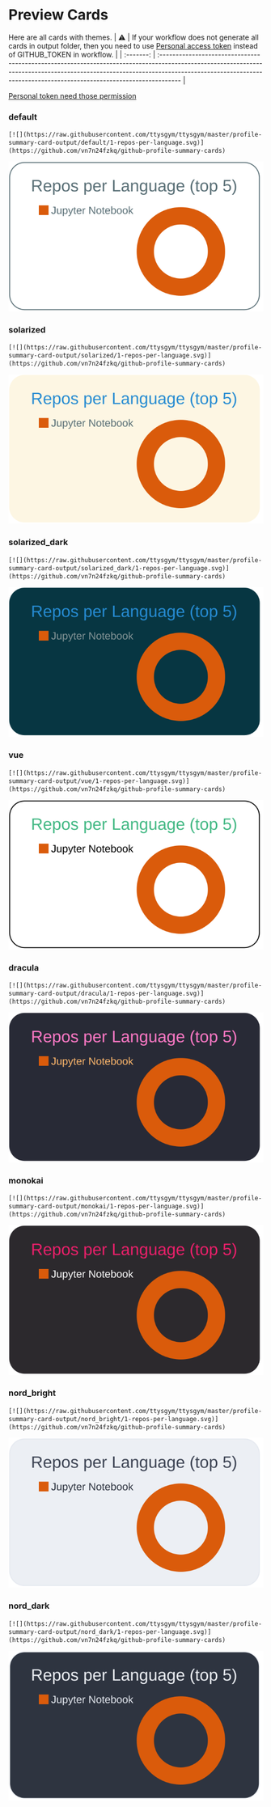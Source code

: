 
# Preview Cards

Here are all cards with themes.
| :warning: | If your workflow does not generate all cards in output folder, then you need to use [Personal access token](https://docs.github.com/en/actions/configuring-and-managing-workflows/creating-and-storing-encrypted-secrets) instead of GITHUB_TOKEN in workflow. |
| :-------: | :------------------------------------------------------------------------------------------------------------------------------------------------------------------------------------------------------------------------------------------------ |

[Personal token need those permission](https://github.com/vn7n24fzkq/github-profile-summary-cards/wiki/Personal-access-token-permissions)


### default


```
[![](https://raw.githubusercontent.com/ttysgym/ttysgym/master/profile-summary-card-output/default/1-repos-per-language.svg)](https://github.com/vn7n24fzkq/github-profile-summary-cards)
```
![](https://raw.githubusercontent.com/ttysgym/ttysgym/master/profile-summary-card-output/default/1-repos-per-language.svg)


### solarized


```
[![](https://raw.githubusercontent.com/ttysgym/ttysgym/master/profile-summary-card-output/solarized/1-repos-per-language.svg)](https://github.com/vn7n24fzkq/github-profile-summary-cards)
```
![](https://raw.githubusercontent.com/ttysgym/ttysgym/master/profile-summary-card-output/solarized/1-repos-per-language.svg)


### solarized_dark


```
[![](https://raw.githubusercontent.com/ttysgym/ttysgym/master/profile-summary-card-output/solarized_dark/1-repos-per-language.svg)](https://github.com/vn7n24fzkq/github-profile-summary-cards)
```
![](https://raw.githubusercontent.com/ttysgym/ttysgym/master/profile-summary-card-output/solarized_dark/1-repos-per-language.svg)


### vue


```
[![](https://raw.githubusercontent.com/ttysgym/ttysgym/master/profile-summary-card-output/vue/1-repos-per-language.svg)](https://github.com/vn7n24fzkq/github-profile-summary-cards)
```
![](https://raw.githubusercontent.com/ttysgym/ttysgym/master/profile-summary-card-output/vue/1-repos-per-language.svg)


### dracula


```
[![](https://raw.githubusercontent.com/ttysgym/ttysgym/master/profile-summary-card-output/dracula/1-repos-per-language.svg)](https://github.com/vn7n24fzkq/github-profile-summary-cards)
```
![](https://raw.githubusercontent.com/ttysgym/ttysgym/master/profile-summary-card-output/dracula/1-repos-per-language.svg)


### monokai


```
[![](https://raw.githubusercontent.com/ttysgym/ttysgym/master/profile-summary-card-output/monokai/1-repos-per-language.svg)](https://github.com/vn7n24fzkq/github-profile-summary-cards)
```
![](https://raw.githubusercontent.com/ttysgym/ttysgym/master/profile-summary-card-output/monokai/1-repos-per-language.svg)


### nord_bright


```
[![](https://raw.githubusercontent.com/ttysgym/ttysgym/master/profile-summary-card-output/nord_bright/1-repos-per-language.svg)](https://github.com/vn7n24fzkq/github-profile-summary-cards)
```
![](https://raw.githubusercontent.com/ttysgym/ttysgym/master/profile-summary-card-output/nord_bright/1-repos-per-language.svg)


### nord_dark


```
[![](https://raw.githubusercontent.com/ttysgym/ttysgym/master/profile-summary-card-output/nord_dark/1-repos-per-language.svg)](https://github.com/vn7n24fzkq/github-profile-summary-cards)
```
![](https://raw.githubusercontent.com/ttysgym/ttysgym/master/profile-summary-card-output/nord_dark/1-repos-per-language.svg)

